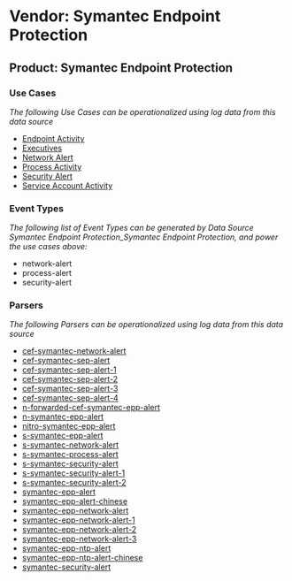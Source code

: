 Vendor: Symantec Endpoint Protection
====================================
Product: Symantec Endpoint Protection
-------------------------------------

### Use Cases

_The following Use Cases can be operationalized using log data from this data source_

* [Endpoint Activity](usecase_endpoint_activity.md)
* [Executives](usecase_executives.md)
* [Network Alert](usecase_network_alert.md)
* [Process Activity](usecase_process_activity.md)
* [Security Alert](usecase_security_alert.md)
* [Service Account Activity](usecase_service_account_activity.md)


### Event Types

_The following list of Event Types can be generated by Data Source Symantec Endpoint Protection_Symantec Endpoint Protection, and power the use cases above:_

- network-alert
- process-alert
- security-alert


### Parsers

_The following Parsers can be operationalized using log data from this data source_

* [cef-symantec-network-alert](parserContent_cef-symantec-network-alert.md)
* [cef-symantec-sep-alert](parserContent_cef-symantec-sep-alert.md)
* [cef-symantec-sep-alert-1](parserContent_cef-symantec-sep-alert-1.md)
* [cef-symantec-sep-alert-2](parserContent_cef-symantec-sep-alert-2.md)
* [cef-symantec-sep-alert-3](parserContent_cef-symantec-sep-alert-3.md)
* [cef-symantec-sep-alert-4](parserContent_cef-symantec-sep-alert-4.md)
* [n-forwarded-cef-symantec-epp-alert](parserContent_n-forwarded-cef-symantec-epp-alert.md)
* [n-symantec-epp-alert](parserContent_n-symantec-epp-alert.md)
* [nitro-symantec-epp-alert](parserContent_nitro-symantec-epp-alert.md)
* [s-symantec-epp-alert](parserContent_s-symantec-epp-alert.md)
* [s-symantec-network-alert](parserContent_s-symantec-network-alert.md)
* [s-symantec-process-alert](parserContent_s-symantec-process-alert.md)
* [s-symantec-security-alert](parserContent_s-symantec-security-alert.md)
* [s-symantec-security-alert-1](parserContent_s-symantec-security-alert-1.md)
* [s-symantec-security-alert-2](parserContent_s-symantec-security-alert-2.md)
* [symantec-epp-alert](parserContent_symantec-epp-alert.md)
* [symantec-epp-alert-chinese](parserContent_symantec-epp-alert-chinese.md)
* [symantec-epp-network-alert](parserContent_symantec-epp-network-alert.md)
* [symantec-epp-network-alert-1](parserContent_symantec-epp-network-alert-1.md)
* [symantec-epp-network-alert-2](parserContent_symantec-epp-network-alert-2.md)
* [symantec-epp-network-alert-3](parserContent_symantec-epp-network-alert-3.md)
* [symantec-epp-ntp-alert](parserContent_symantec-epp-ntp-alert.md)
* [symantec-epp-ntp-alert-chinese](parserContent_symantec-epp-ntp-alert-chinese.md)
* [symantec-security-alert](parserContent_symantec-security-alert.md)
